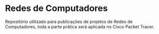 # Redes de Computadores

Repositório utilizado para publicações de projetos de Redes de Computadores, toda a parte prática será aplicada no Cisco Packet Tracer. 
